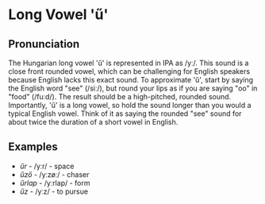 # Long Vowel 'ű'

## Pronunciation

The Hungarian long vowel 'ű' is represented in IPA as /yː/. This sound is a close front rounded vowel, which can be challenging for English speakers because English lacks this exact sound. To approximate 'ű', start by saying the English word "see" (/siː/), but round your lips as if you are saying "oo" in "food" (/fuːd/). The result should be a high-pitched, rounded sound. Importantly, 'ű' is a long vowel, so hold the sound longer than you would a typical English vowel. Think of it as saying the rounded "see" sound for about twice the duration of a short vowel in English.

## Examples
- *űr* - /yːr/ - space
- *űző* - /yːzøː/ - chaser
- *űrlap* - /yːrlap/ - form
- *űz* - /yːz/ - to pursue